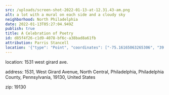```yaml
---
src: /uploads/screen-shot-2022-01-13-at-12.31.43-am.png
alt: a lot with a mural on each side and a cloudy sky
neighborhood: North Philadelphia
date: 2022-01-13T05:27:04.949Z
publish: true
title: A Celebration of Poetry
id: d85f4f26-c1d9-4078-bf6c-a38bad8a61fb
attribution: Parris Stancell
location: '{"type": "Point", "coordinates": ["-75.16165063265306", "39.97183175510204"]}'
---
```


location: 1531 west girard ave.


            










            
address: 1531, West Girard Avenue, North Central, Philadelphia, Philadelphia County, Pennsylvania, 19130, United States



zip: 19130



                